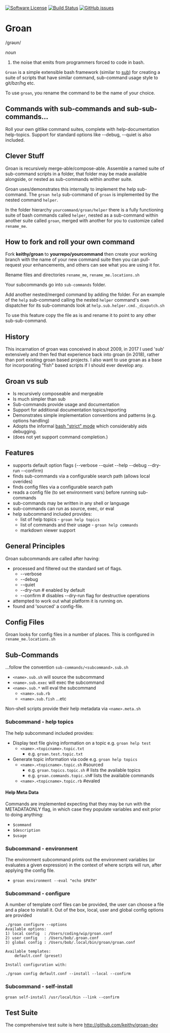 [![Software License](https://img.shields.io/badge/license-MIT-brightgreen.svg)](LICENSE.md)
[![Build Status](https://travis-ci.com/keithy/groan-dev.svg?branch=master)](https://travis-ci.com/keithy/groan-dev)
[![GitHub issues](https://img.shields.io/github/issues/keithy/groan.svg)](https://github.com/keithy/groan/issues)

# Groan

/ɡrəʊn/

_noun_
	
1. the noise that emits from programmers forced to code in bash. 

`Groan` is a simple extensible bash framework (similar to [sub](https://github.com/basecamp/sub))
for creating a suite of scripts that have similar command, sub-command usage style to git/bzr/hg etc.

To use `groan`, you rename the command to be the name of your choice.

## Commands with sub-commands and sub-sub-commands...

Roll your own gitlike command suites, complete with help-documentation help-topics.
Support for standard options like --debug, --quiet is also included.

## Clever Stuff

Groan is recursively merge-able/compose-able. Assemble a named suite of sub-command scripts in a folder, 
that folder may be made available alongside, or nested as sub-commands within another suite.

Groan uses/demonstrates this internally to implement the help sub-command. 
The `groan help` sub-command of `groan` is implemented by the nested command `helper`. 

In the folder hierarchy `yourcommand/groan/helper` there is a fully functioning suite of 
bash commands called `helper`, nested as a sub-command within another suite called `groan`, 
merged with another for you to customize called `rename_me`. 

## How to fork and roll your own command

Fork **keithy/groan** to **yourrepo/yourcommand** then create your working branch with the name of your
new command suite then you can pull-request your enhancements, and others can see what you are using it for.

Rename files and directories `rename_me`, `rename_me.locations.sh`

Your subcommands go into `sub-commands` folder.

Add another nested/merged command by adding the folder. For an example of the `help` sub-command calling
the nested `helper` command's own dispatcher for its sub-commands look at `help.sub.helper.cmd._dispatch.sh`

To use this feature copy the file as is and rename it to point to any other sub-sub-command.

## History

This incarnation of groan was conceived in about 2009, in 2017 I used 'sub' extensively 
and then fed that experience back into groan (in 2018), rather than port existing groan
based projects. I also want to use groan as a base for incorporating "fish" based scripts
if I should ever develop any.

## Groan vs sub

* Is recursively composeable and mergeable
* Is much simpler than sub
* Sub-commands provide usage and documentation
* Support for additional documentation topics/reporting
* Demonstrates simple implementation conventions and patterns (e.g. options handling)
* Adopts the informal [bash "strict" mode](http://redsymbol.net/articles/unofficial-bash-strict-mode/) which considerably aids debugging.
* (does not yet support command completion.)

## Features

* supports default option flags (--verbose --quiet --help --debug --dry-run --confirm)
* finds sub-commands via a configurable search path (allows local overides)
* finds config files via a configurable search path
* reads a config file (to set environment vars) before running sub-commands
* sub-commands may be written in any shell or language
* sub-commands can run as source, exec, or eval
* help subcommand included provides:
	* list of help topics - `groan help topics`
	* list of commands and their usage - `groan help commands`
	* markdown viewer support
	
## General Principles

Groan subcommands are called after having:

* processed and filtered out the standard set of flags.
	* --verbose
	* --debug
	* --quiet
	* --dry-run  # enabled by default
	* --confirm  # disables --dry-run flag for destructive operations
* attempted to work out what platform it is running on. 
* found and 'sourced' a config-file.

## Config Files

Groan looks for config files in a number of places. This is configured in `rename_me.locations.sh`

## Sub-Commands

...follow the convention `sub-commands/<subcommand>.sub.sh`

* `<name>.sub.sh` will source the subcommand
* `<name>.sub.exec` will exec the subcommand
* `<name>.sub.*` will eval the subcommand
	* `<name>.sub.rb`
	* `<name>.sub.fish` ...etc

Non-shell scripts provide their help metadata via `<name>.meta.sh`

### Subcommand - help topics

The help subcommand included provides:

* Display text file giving information on a topic e.g. `groan help test`
	* `<name>.<topicname>.topic.txt`
		* e.g. `groan.test.topic.txt`    
* Generate topic information via code e.g. `groan help topics`
	* `<name>.<topicname>.topic.sh` #sourced
		* e.g. `groan.topics.topic.sh` # lists the available topics
		* e.g. `groan.commands.topic.sh`# lists the available commands
	* `<name>.<topicname>.topic.rb` #evaled

#### Help Meta Data

Commands are implemented expecting that they may be run with the METADATAONLY flag, in which case they populate variables and exit prior to doing anything:

* `$command`
* `$description`
* `$usage`

### Subcommand - environment

The environment subcommand prints out the environment variables (or evaluates a given expression) in the context of where scripts will run, after applying the config file.

* `groan environment --eval "echo $PATH"`

### Subcommand - configure

A number of template conf files can be provided, the user can choose a file and a place to install it. Out of the box, local, user and global config options are provided

    ./groan configure --options
    Available options:
    1) local config  : /Users/coding/wip/groan.conf
    2) user config   : /Users/bob/.groan.conf
    3) global config : /Users/bob/.local/bin/groan/groan.conf
       
    Available templates:
        default.conf (preset)
        
    Install configuration with:
    
    ./groan config default.conf --install --local --confirm 
        
### Subcommand - self-install

    groan self-install /usr/local/bin --link --confirm

## Test Suite

The comprehensive test suite is here http://github.com/keithy/groan-dev
